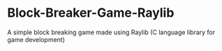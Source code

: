 # Block-Breaker-Game-Raylib
A simple block breaking game made using Raylib (C language library for game development)

